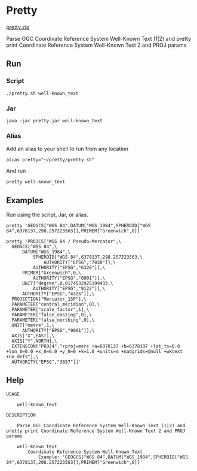 # Pretty

[pretty.zip](https://github.com/ngageoint/projections-java/releases/latest/download/pretty.zip)

Parse OGC Coordinate Reference System Well-Known Text (1|2) and pretty print Coordinate Reference System Well-Known Text 2 and PROJ params

## Run

### Script

    ./pretty.sh well-known_text

### Jar

    java -jar pretty.jar well-known_text

### Alias

Add an alias to your shell to run from any location

    alias pretty="~/pretty/pretty.sh"

And run

    pretty well-known_text

## Examples

Run using the script, Jar, or alias.

    pretty 'GEOGCS["WGS 84",DATUM["WGS_1984",SPHEROID["WGS 84",6378137,298.257223563]],PRIMEM["Greenwich",0]]'

    pretty 'PROJCS["WGS 84 / Pseudo-Mercator",\
      GEOGCS["WGS 84",\
          DATUM["WGS_1984",\
              SPHEROID["WGS 84",6378137,298.257223563,\
                  AUTHORITY["EPSG","7030"]],\
              AUTHORITY["EPSG","6326"]],\
          PRIMEM["Greenwich",0,\
              AUTHORITY["EPSG","8901"]],\
          UNIT["degree",0.0174532925199433,\
              AUTHORITY["EPSG","9122"]],\
          AUTHORITY["EPSG","4326"]],\
      PROJECTION["Mercator_1SP"],\
      PARAMETER["central_meridian",0],\
      PARAMETER["scale_factor",1],\
      PARAMETER["false_easting",0],\
      PARAMETER["false_northing",0],\
      UNIT["metre",1,\
          AUTHORITY["EPSG","9001"]],\
      AXIS["X",EAST],\
      AXIS["Y",NORTH],\
      EXTENSION["PROJ4","+proj=merc +a=6378137 +b=6378137 +lat_ts=0.0 +lon_0=0.0 +x_0=0.0 +y_0=0 +k=1.0 +units=m +nadgrids=@null +wktext  +no_defs"],\
      AUTHORITY["EPSG","3857"]]'

## Help

```
USAGE

	well-known_text

DESCRIPTION

	Parse OGC Coordinate Reference System Well-Known Text (1|2) and pretty print Coordinate Reference System Well-Known Text 2 and PROJ params

	well-known_text
		Coordinate Reference System Well-Known Text
			Example: 'GEOGCS["WGS 84",DATUM["WGS_1984",SPHEROID["WGS 84",6378137,298.257223563]],PRIMEM["Greenwich",0]]'
```
